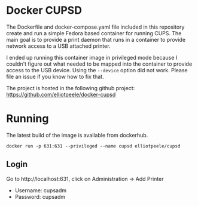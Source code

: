 Docker CUPSD
============
The Dockerfile and docker-compose.yaml file included in this repository create and run a simple Fedora based container for running CUPS. The main goal is to provide a print daemon that runs in a container to provide network access to a USB attached printer.

I ended up running this container image in privileged mode because I couldn't figure out what needed to be mapped into the container to provide access to the USB device. Using the `--device` option did not work. Please file an issue if you know how to fix that.

The project is hosted in the following github project: https://github.com/elliotpeele/docker-cupsd

# Running

The latest build of the image is available from dockerhub.

`docker run -p 631:631 --privileged --name cupsd elliotpeele/cupsd`

## Login
Go to http://localhost:631, click on Administration -> Add Printer
- Username: cupsadm
- Password: cupsadm

